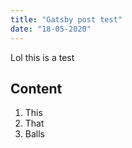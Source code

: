 ```yaml
---
title: "Gatsby post test"
date: "18-05-2020"
---
```


Lol this is a test

## Content

1. This
2. That
3. Balls